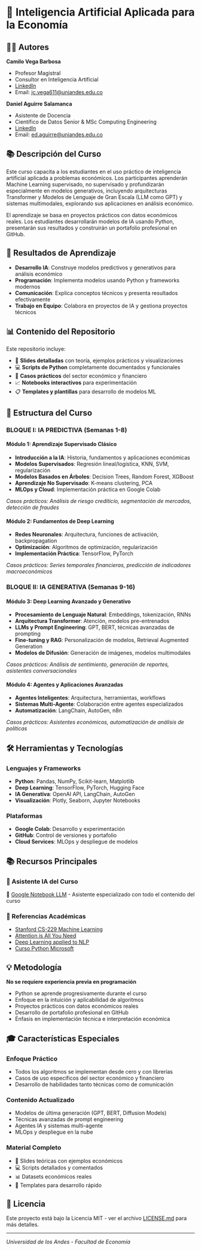 # 🤖 Inteligencia Artificial Aplicada para la Economía

## 👨‍🏫 Autores

**Camilo Vega Barbosa**
- Profesor Magistral
- Consultor en Inteligencia Artificial
- [LinkedIn](https://www.linkedin.com/in/camilo-vega-169084b1/)
- Email: jc.vega611@uniandes.edu.co

**Daniel Aguirre Salamanca**
- Asistente de Docencia
- Científico de Datos Senior & MSc Computing Engineering 
- [LinkedIn](https://www.linkedin.com/in/daniel-aguirre-salamanca/)
- Email: ed.aguirre@uniandes.edu.co

## 📚 Descripción del Curso

Este curso capacita a los estudiantes en el uso práctico de inteligencia artificial aplicada a problemas económicos. Los participantes aprenderán Machine Learning supervisado, no supervisado y profundizarán especialmente en modelos generativos, incluyendo arquitecturas Transformer y Modelos de Lenguaje de Gran Escala (LLM como GPT) y sistemas multimodales, explorando sus aplicaciones en análisis económico.

El aprendizaje se basa en proyectos prácticos con datos económicos reales. Los estudiantes desarrollarán modelos de IA usando Python, presentarán sus resultados y construirán un portafolio profesional en GitHub.

## 🎯 Resultados de Aprendizaje

- **Desarrollo IA**: Construye modelos predictivos y generativos para análisis económico
- **Programación**: Implementa modelos usando Python y frameworks modernos
- **Comunicación**: Explica conceptos técnicos y presenta resultados efectivamente
- **Trabajo en Equipo**: Colabora en proyectos de IA y gestiona proyectos técnicos

## 📊 Contenido del Repositorio

Este repositorio incluye:

- 📝 **Slides detalladas** con teoría, ejemplos prácticos y visualizaciones
- 💻 **Scripts de Python** completamente documentados y funcionales
- 🎯 **Casos prácticos** del sector económico y financiero
- 📈 **Notebooks interactivos** para experimentación
- 📋 **Templates y plantillas** para desarrollo de modelos ML

## 📅 Estructura del Curso

### BLOQUE I: IA PREDICTIVA (Semanas 1-8)

#### **Módulo 1: Aprendizaje Supervisado Clásico**
- **Introducción a la IA**: Historia, fundamentos y aplicaciones económicas
- **Modelos Supervisados**: Regresión lineal/logística, KNN, SVM, regularización
- **Modelos Basados en Árboles**: Decision Trees, Random Forest, XGBoost
- **Aprendizaje No Supervisado**: K-means clustering, PCA
- **MLOps y Cloud**: Implementación práctica en Google Colab

*Casos prácticos: Análisis de riesgo crediticio, segmentación de mercados, detección de fraudes*

#### **Módulo 2: Fundamentos de Deep Learning**
- **Redes Neuronales**: Arquitectura, funciones de activación, backpropagation
- **Optimización**: Algoritmos de optimización, regularización
- **Implementación Práctica**: TensorFlow, PyTorch

*Casos prácticos: Series temporales financieras, predicción de indicadores macroeconómicos*

### BLOQUE II: IA GENERATIVA (Semanas 9-16)

#### **Módulo 3: Deep Learning Avanzado y Generativo**
- **Procesamiento de Lenguaje Natural**: Embeddings, tokenización, RNNs
- **Arquitectura Transformer**: Atención, modelos pre-entrenados
- **LLMs y Prompt Engineering**: GPT, BERT, técnicas avanzadas de prompting
- **Fine-tuning y RAG**: Personalización de modelos, Retrieval Augmented Generation
- **Modelos de Difusión**: Generación de imágenes, modelos multimodales

*Casos prácticos: Análisis de sentimiento, generación de reportes, asistentes conversacionales*

#### **Módulo 4: Agentes y Aplicaciones Avanzadas**
- **Agentes Inteligentes**: Arquitectura, herramientas, workflows
- **Sistemas Multi-Agente**: Colaboración entre agentes especializados
- **Automatización**: LangChain, AutoGen, n8n

*Casos prácticos: Asistentes económicos, automatización de análisis de políticas*

## 🛠️ Herramientas y Tecnologías

### Lenguajes y Frameworks
- **Python**: Pandas, NumPy, Scikit-learn, Matplotlib
- **Deep Learning**: TensorFlow, PyTorch, Hugging Face
- **IA Generativa**: OpenAI API, LangChain, AutoGen
- **Visualización**: Plotly, Seaborn, Jupyter Notebooks

### Plataformas
- **Google Colab**: Desarrollo y experimentación
- **GitHub**: Control de versiones y portafolio
- **Cloud Services**: MLOps y despliegue de modelos

## 📚 Recursos Principales

### 🤖 Asistente IA del Curso
🔗 [Google Notebook LLM](https://notebooklm.google.com/notebook/38a9bff8-2d9b-497a-becc-73bfd9123cba) - Asistente especializado con todo el contenido del curso

### 📖 Referencias Académicas
- [Stanford CS-229 Machine Learning](https://github.com/afshinea/stanford-cs-229-machine-learning)
- [Attention is All You Need](https://paperswithcode.com/paper/attention-is-all-you-need)
- [Deep Learning applied to NLP](https://arxiv.org/abs/1703.03091)
- [Curso Python Microsoft](https://learn.microsoft.com/es-es/training/modules/intro-to-python/2-what-is-python)

## 💡 Metodología

**No se requiere experiencia previa en programación**

- Python se aprende progresivamente durante el curso
- Enfoque en la intuición y aplicabilidad de algoritmos
- Proyectos prácticos con datos económicos reales
- Desarrollo de portafolio profesional en GitHub
- Énfasis en implementación técnica e interpretación económica

## 🎓 Características Especiales

### Enfoque Práctico
- Todos los algoritmos se implementan desde cero y con librerías
- Casos de uso específicos del sector económico y financiero
- Desarrollo de habilidades tanto técnicas como de comunicación

### Contenido Actualizado
- Modelos de última generación (GPT, BERT, Diffusion Models)
- Técnicas avanzadas de prompt engineering
- Agentes IA y sistemas multi-agente
- MLOps y despliegue en la nube

### Material Completo
- 📑 Slides teóricas con ejemplos económicos
- 💻 Scripts detallados y comentados
- 📊 Datasets económicos reales
- 🔧 Templates para desarrollo rápido

## 📄 Licencia

Este proyecto está bajo la Licencia MIT - ver el archivo [LICENSE.md](LICENSE.md) para más detalles.

---

*Universidad de los Andes - Facultad de Economía*

